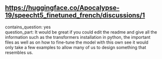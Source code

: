## https://huggingface.co/Apocalypse-19/speecht5_finetuned_french/discussions/1

contains_question: yes  
question_part: It would be great if you could edit the readme and give all the information such as the transformers installation in python, the important files as well as on how to fine-tune the model with this own see it would only take a few examples to allow many of us to design something that resembles us.